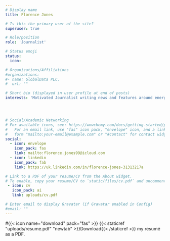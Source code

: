 ```yaml
---
# Display name
title: Florence Jones

# Is this the primary user of the site?
superuser: true

# Role/position
role: 'Journalist'

# Status emoji
status:
  icon:

# Organizations/Affiliations
#organizations:
#- name: GlobalData PLC.
#  url: ""

# Short bio (displayed in user profile at end of posts)
interests: 'Motivated Journalist writing news and features around energy and geopolitics. A list of my recent publications are listed below'




# Social/Academic Networking
# For available icons, see: https://wowchemy.com/docs/getting-started/page-builder/#icons
#   For an email link, use "fas" icon pack, "envelope" icon, and a link in the
#   form "mailto:your-email@example.com" or "#contact" for contact widget.
social:
  - icon: envelope
    icon_pack: fas
    link: mailto:florence.jones99@icloud.com 
  - icon: linkedin
    icon_pack: fab
    link: https://uk.linkedin.com/in/florence-jones-31313217a

# Link to a PDF of your resume/CV from the About widget.
# To enable, copy your resume/CV to `static/files/cv.pdf` and uncomment the lines below.
 - icon: cv
   icon_pack: ai
   link: uploads/cv.pdf

# Enter email to display Gravatar (if Gravatar enabled in Config)
#email: ""
---
```


#{{< icon name="download" pack="fas" >}} {{< staticref "uploads/resume.pdf" "newtab" >}}Download{{< /staticref >}} my resumé as a PDF.
